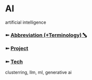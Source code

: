 # AI
artificial intelligence

### ➼ [Abbreviation (+Terminology) 🔤](/Abbreviation)
### ➼ [Project](Project)
### ➼ [Tech](Tech)
clusterring, llm, ml, generative ai
